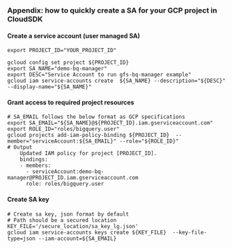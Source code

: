 ### Appendix:  how to quickly create a SA for your GCP project in CloudSDK
#### Create a service account (user managed SA)
```shell
export PROJECT_ID="YOUR_PROJECT_ID"

gcloud config set project ${PROJECT_ID}
export SA_NAME="demo-bq-manager"
export DESC="Service Account to run gfs-bq-manager example"
gcloud iam service-accounts create  ${SA_NAME} --description="${DESC}" --display-name="${SA_NAME}"
```
#### Grant access to required project resources 
```shell
# SA_EMAIL follows the below format as GCP specifications
export SA_EMAIL="${SA_NAME}@${PROJECT_ID}.iam.gserviceaccount.com"
export ROLE_ID="roles/bigquery.user"
gcloud projects add-iam-policy-binding ${PROJECT_ID}  --member="serviceAccount:${SA_EMAIL}" --role="${ROLE_ID}"
# Output
    Updated IAM policy for project [PROJECT_ID].
    bindings:
    - members:
      - serviceAccount:demo-bq-manager@PROJECT_ID.iam.gserviceaccount.com
      role: roles/bigquery.user
```
#### Create SA key
```shell
# Create sa key, json format by default
# Path should be a secured location 
KEY_FILE='/secure_location/sa_key_lg.json'
gcloud iam service-accounts keys create ${KEY_FILE}  --key-file-type=json --iam-account=${SA_EMAIL}
```

